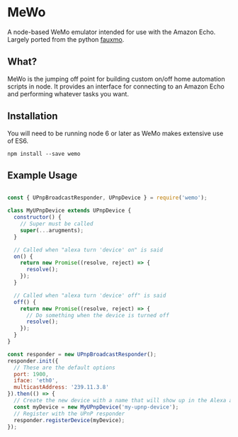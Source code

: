 # MeWo

A node-based WeMo emulator intended for use with the Amazon Echo. Largely ported from the python [fauxmo](https://github.com/makermusings/fauxmo).

## What?

MeWo is the jumping off point for building custom on/off home automation scripts in node. It provides an interface for connecting to an Amazon Echo and performing whatever tasks you want.

## Installation

You will need to be running node 6 or later as WeMo makes extensive use of ES6.

`npm install --save wemo`

## Example Usage

```javascript

const { UPnpBroadcastResponder, UPnpDevice } = require('wemo');

class MyUPnpDevice extends UPnpDevice {
  constructor() {
    // Super must be called
    super(...arugments);
  }

  // Called when "alexa turn 'device' on" is said
  on() {
    return new Promise((resolve, reject) => {
      resolve();
    });
  }

  // Called when "alexa turn 'device' off" is said
  off() {
    return new Promise((resolve, reject) => {
      // Do something when the device is turned off
      resolve();
    });
  }
}

const responder = new UPnpBroadcastResponder();
responder.init({
  // These are the default options
  port: 1900,
  iface: 'eth0',
  multicastAddress: '239.11.3.8'
}).then(() => {
  // Create the new device with a name that will show up in the Alexa app
  const myDevice = new MyUPnpDevice('my-upnp-device');
  // Register with the UPnP responder
  responder.registerDevice(myDevice);
});
```